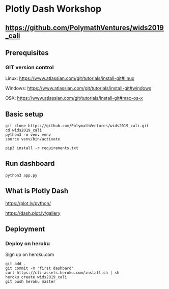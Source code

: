# Plotly Dash Workshop
## https://github.com/PolymathVentures/wids2019_cali

## Prerequisites

### GIT version control

Linux: https://www.atlassian.com/git/tutorials/install-git#linux

Windows: https://www.atlassian.com/git/tutorials/install-git#windows

OSX: https://www.atlassian.com/git/tutorials/install-git#mac-os-x


## Basic setup

```
git clone https://github.com/PolymathVentures/wids2019_cali.git
cd wids2019_cali
python3 -m venv venv
source venv/bin/activate

pip3 install -r requirements.txt
```

## Run dashboard

```
python3 app.py
```

## What is Plotly Dash

https://plot.ly/python/

https://dash.plot.ly/gallery

## Deployment


### Deploy on heroku

Sign up on heroku.com

```
git add .
git commit -m 'first dashbard'
curl https://cli-assets.heroku.com/install.sh | sh
heroku create wids2019_cali
git push heroku master
```




